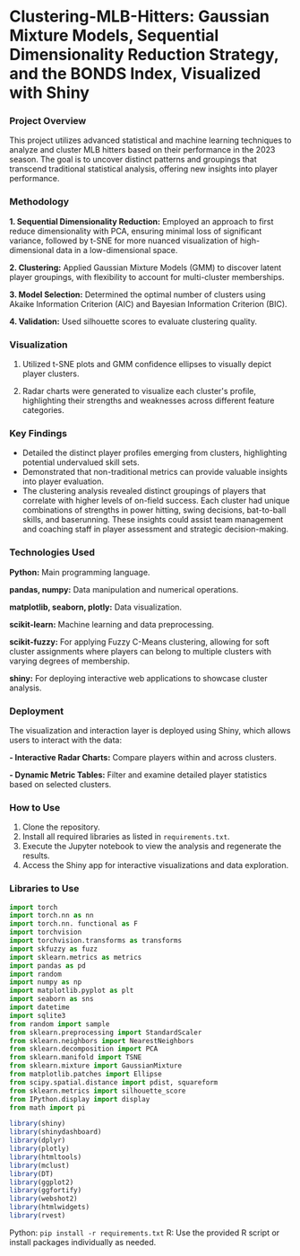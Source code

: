 # Clustering-MLB-Hitters: Gaussian Mixture Models, Sequential Dimensionality Reduction Strategy, and the BONDS Index, Visualized with Shiny


### Project Overview
This project utilizes advanced statistical and machine learning techniques to analyze and cluster MLB hitters based on their performance in the 2023 season. The goal is to uncover distinct patterns and groupings that transcend traditional statistical analysis, offering new insights into player performance.


### Methodology
**1. Sequential Dimensionality Reduction:** Employed an approach to first reduce dimensionality with PCA, ensuring minimal loss of significant variance, followed by t-SNE for more nuanced visualization of high-dimensional data in a low-dimensional space.

**2. Clustering:** Applied Gaussian Mixture Models (GMM) to discover latent player groupings, with flexibility to account for multi-cluster memberships.

**3. Model Selection:** Determined the optimal number of clusters using Akaike Information Criterion (AIC) and Bayesian Information Criterion (BIC).

**4. Validation:** Used silhouette scores to evaluate clustering quality.



### Visualization

1. Utilized t-SNE plots and GMM confidence ellipses to visually depict player clusters.

2. Radar charts were generated to visualize each cluster's profile, highlighting their strengths and weaknesses across different feature categories.


### Key Findings
- Detailed the distinct player profiles emerging from clusters, highlighting potential undervalued skill sets.
- Demonstrated that non-traditional metrics can provide valuable insights into player evaluation.
- The clustering analysis revealed distinct groupings of players that correlate with higher levels of on-field success. Each cluster had unique combinations of strengths in power hitting, swing decisions, bat-to-ball skills, and baserunning. These insights could assist team management and coaching staff in player assessment and strategic decision-making.



### Technologies Used
**Python:** Main programming language.

**pandas, numpy:** Data manipulation and numerical operations.

**matplotlib, seaborn, plotly:** Data visualization.

**scikit-learn:** Machine learning and data preprocessing.

**scikit-fuzzy:** For applying Fuzzy C-Means clustering, allowing for soft cluster assignments where players can belong to multiple clusters with varying degrees of membership.

**shiny:** For deploying interactive web applications to showcase cluster analysis.


### Deployment
The visualization and interaction layer is deployed using Shiny, which allows users to interact with the data:

**- Interactive Radar Charts:** Compare players within and across clusters.

**- Dynamic Metric Tables:** Filter and examine detailed player statistics based on selected clusters.


### How to Use

1. Clone the repository.
2. Install all required libraries as listed in `requirements.txt`.
3. Execute the Jupyter notebook to view the analysis and regenerate the results.
4. Access the Shiny app for interactive visualizations and data exploration.


### Libraries to Use

```Python
import torch
import torch.nn as nn 
import torch.nn. functional as F
import torchvision
import torchvision.transforms as transforms
import skfuzzy as fuzz
import sklearn.metrics as metrics
import pandas as pd
import random
import numpy as np
import matplotlib.pyplot as plt
import seaborn as sns
import datetime
import sqlite3
from random import sample
from sklearn.preprocessing import StandardScaler
from sklearn.neighbors import NearestNeighbors
from sklearn.decomposition import PCA
from sklearn.manifold import TSNE
from sklearn.mixture import GaussianMixture
from matplotlib.patches import Ellipse
from scipy.spatial.distance import pdist, squareform
from sklearn.metrics import silhouette_score
from IPython.display import display
from math import pi
```
```R
library(shiny)
library(shinydashboard)
library(dplyr)
library(plotly)
library(htmltools)
library(mclust)
library(DT)
library(ggplot2)
library(ggfortify)
library(webshot2)
library(htmlwidgets)
library(rvest)
```

Python:  `pip install -r requirements.txt`
R: Use the provided R script or install packages individually as needed.
